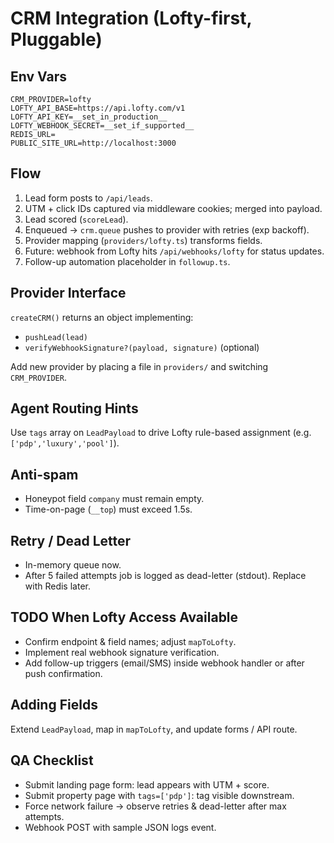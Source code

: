 # CRM Integration (Lofty-first, Pluggable)

## Env Vars
```
CRM_PROVIDER=lofty
LOFTY_API_BASE=https://api.lofty.com/v1
LOFTY_API_KEY=__set_in_production__
LOFTY_WEBHOOK_SECRET=__set_if_supported__
REDIS_URL=
PUBLIC_SITE_URL=http://localhost:3000
```

## Flow
1. Lead form posts to `/api/leads`.
2. UTM + click IDs captured via middleware cookies; merged into payload.
3. Lead scored (`scoreLead`).
4. Enqueued -> `crm.queue` pushes to provider with retries (exp backoff).
5. Provider mapping (`providers/lofty.ts`) transforms fields.
6. Future: webhook from Lofty hits `/api/webhooks/lofty` for status updates.
7. Follow-up automation placeholder in `followup.ts`.

## Provider Interface
`createCRM()` returns an object implementing:
- `pushLead(lead)`
- `verifyWebhookSignature?(payload, signature)` (optional)

Add new provider by placing a file in `providers/` and switching `CRM_PROVIDER`.

## Agent Routing Hints
Use `tags` array on `LeadPayload` to drive Lofty rule-based assignment (e.g. `['pdp','luxury','pool']`).

## Anti-spam
- Honeypot field `company` must remain empty.
- Time-on-page (`__top`) must exceed 1.5s.

## Retry / Dead Letter
- In-memory queue now.
- After 5 failed attempts job is logged as dead-letter (stdout). Replace with Redis later.

## TODO When Lofty Access Available
- Confirm endpoint & field names; adjust `mapToLofty`.
- Implement real webhook signature verification.
- Add follow-up triggers (email/SMS) inside webhook handler or after push confirmation.

## Adding Fields
Extend `LeadPayload`, map in `mapToLofty`, and update forms / API route.

## QA Checklist
- Submit landing page form: lead appears with UTM + score.
- Submit property page with `tags=['pdp']`: tag visible downstream.
- Force network failure -> observe retries & dead-letter after max attempts.
- Webhook POST with sample JSON logs event.